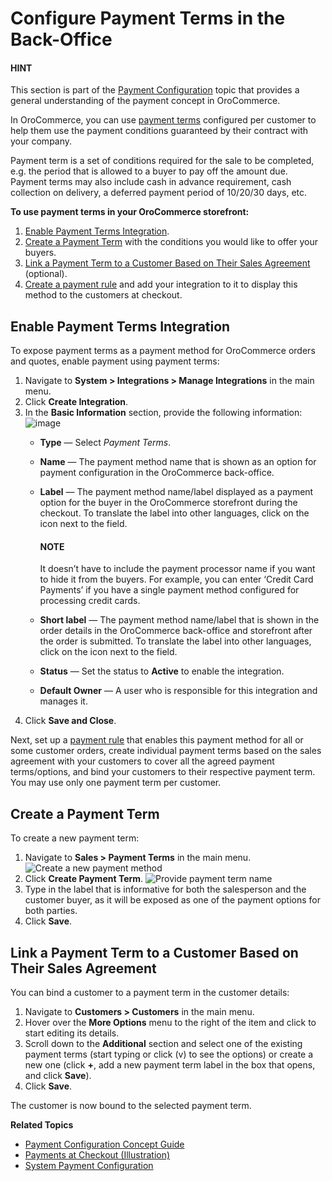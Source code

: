 <a id="user-guide-payment-payment-providers-overview-payment-term-config"></a>

# Configure Payment Terms in the Back-Office

#### HINT
This section is part of the [Payment Configuration](../../../../../concept-guides/administration/payment-configuration/index.md#user-guide-payment) topic that provides a general understanding of the payment concept in OroCommerce.

In OroCommerce, you can use [payment terms](../../../../../glossary.md#term-Payment-Term) configured per customer to help them use the payment conditions guaranteed by their contract with your company.

Payment term is a set of conditions required for the sale to be completed, e.g. the period that is allowed to a buyer to pay off the amount due. Payment terms may also include cash in advance requirement, cash collection on delivery, a deferred payment period of 10/20/30 days, etc.

**To use payment terms in your OroCommerce storefront:**

1. [Enable Payment Terms Integration]().
2. [Create a Payment Term]() with the conditions you would like to offer your buyers.
3. [Link a Payment Term to a Customer Based on Their Sales Agreement]() (optional).
4. [Create a payment rule](../../../payment-rules/index.md#sys-payment-rules) and add your integration to it to display this method to the customers at checkout.

<a id="sys-integrations-manage-integrations-payment-term"></a>

## Enable Payment Terms Integration

To expose payment terms as a payment method for OroCommerce orders and quotes, enable payment using payment terms:

1. Navigate to **System > Integrations > Manage Integrations** in the main menu.
2. Click **Create Integration**.
3. In the **Basic Information** section, provide the following information:
   ![image](user/img/system/integrations/payment_terms/payment_terms.png)
   * **Type** —  Select *Payment Terms*.
   * **Name** — The payment method name that is shown as an option for payment configuration in the OroCommerce back-office.
   * **Label** — The payment method name/label displayed as a payment option for the buyer in the OroCommerce storefront during the checkout. To translate the label into other languages, click on the <i class="fas fa-language" aria-hidden="true"></i> icon next to the field.

     #### NOTE
     It doesn’t have to include the payment processor name if you want to hide it from the buyers. For example, you can enter ‘Credit Card Payments’ if you have a single payment method configured for processing credit cards.
   * **Short label** — The payment method name/label that is shown in the order details in the OroCommerce back-office and storefront after the order is submitted. To translate the label into other languages, click on the <i class="fas fa-language" aria-hidden="true"></i> icon next to the field.
   * **Status**  — Set the status to **Active** to enable the integration.
   * **Default Owner** — A user who is responsible for this integration and manages it.
4. Click **Save and Close**.

Next, set up a [payment rule](../../../payment-rules/index.md#sys-payment-rules) that enables this payment method for all or some customer orders, create individual payment terms based on the sales agreement with your customers to cover all the agreed payment terms/options, and bind your customers to their respective payment term. You may use only one payment term per customer.

## Create a Payment Term

To create a new payment term:

1. Navigate to **Sales > Payment Terms** in the main menu.
   ![Create a new payment method](user/img/sales/payment_terms/payment_terms_list.png)
2. Click **Create Payment Term**.
   ![Provide payment term name](user/img/sales/payment_terms/PaymenttermsCreate.png)
3. Type in the label that is informative for both the salesperson and the customer buyer, as it will be exposed as one of the payment options for both parties.
4. Click **Save**.

## Link a Payment Term to a Customer Based on Their Sales Agreement

You can bind a customer to a payment term in the customer details:

1. Navigate to **Customers > Customers** in the main menu.
2. Hover over the <i class="fa fa-ellipsis-h fa-lg" aria-hidden="true"></i> **More Options** menu to the right of the item and click <i class="fa fa-edit fa-lg" aria-hidden="true"></i> to start editing its details.
3. Scroll down to the **Additional** section and select one of the existing payment terms (start typing or click (v) to see the options) or create a new one (click **+**, add a new payment term label in the box that opens, and click **Save**).
4. Click **Save**.

The customer is now bound to the selected payment term.

**Related Topics**

* [Payment Configuration Concept Guide](../../../../../concept-guides/administration/payment-configuration/index.md#user-guide-payment)
* [Payments at Checkout (Illustration)](../checkout/index.md#doc-payment-checkout)
* [System Payment Configuration](../../../configuration/commerce/payment/index.md#configuration-guide-commerce-configuration-payment)

<!-- fa-bars = fa-navicon -->
<!-- Ic Tiles is used as Set As Default in saved views, and as tiles in display layout options -->
<!-- IcPencil refers to Rename in Commerce and Inline Editing in CRM -->
<!-- Check mark in the square. -->
<!-- SortDesc is also used as drop-down arrow -->
